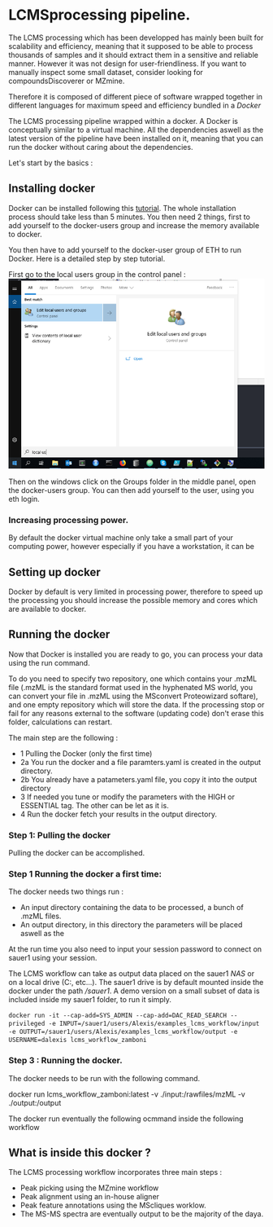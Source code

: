 # LCMSprocessing pipeline.

The LCMS processing which has been developped has mainly been built for scalability and
efficiency, meaning that it supposed to be able to process thousands of samples and it should
extract them in a sensitive and reliable manner. However it was not design for user-friendliness.
If you want to manually inspect some small dataset, consider looking for compoundsDiscoverer or MZmine.

Therefore it is composed of different piece of software wrapped together in different languages for
maximum speed and efficiency bundled in a *Docker*

The LCMS processing pipeline wrapped within a docker. A Docker is conceptually similar
to a virtual machine. All the dependencies aswell as the latest version of the pipeline have
been installed on it, meaning that you can run the docker without caring about the dependencies.

Let's start by the basics :

## Installing docker

Docker can be installed following this [tutorial](https://runnable.com/docker/install-docker-on-windows-10).
The whole installation process should take less than 5 minutes. You then need 2 things, first to add yourself to the docker-users group and increase the memory available to docker.

You then have to add yourself to the docker-user group of ETH to run Docker. Here is a detailed step by step tutorial.

First go to the local users group in the control panel :
![alt text](imgs/local_users.png)

Then on the windows click on the Groups folder in the middle panel, open the docker-users group. You  can then add yourself to the user, using you eth login.

### Increasing processing power.
By default the docker virtual machine only take a small part of your computing power, however especially if you have a workstation, it can be


## Setting up docker
Docker by default is very limited in processing power, therefore to speed up the processing you should increase the possible memory and cores which are available to docker.


## Running the docker

Now that Docker is installed you are ready to go, you can process your data using the run command.


 To do you need to specify two repository, one which contains
your .mzML file (.mzML is the standard format used in the hyphenated MS world, you can convert your file in .mzML using the MSconvert Proteowizard softare), and one empty repository which will store the data. If the processing stop or fail for any reasons external to the software (updating code) don't erase this folder, calculations can restart.

The main step are the following :
- 1 Pulling the Docker (only the first time)
- 2a You run the docker and a file paramters.yaml is created in the output directory.
- 2b You already have a patameters.yaml file, you copy it into the output directory
- 3 If needed you tune or modify the parameters with the HIGH or ESSENTIAL tag. The other can be let as it is.
- 4 Run the docker fetch your results in the output directory.

### Step 1: Pulling the docker
Pulling the docker can be accomplished.


### Step 1 Running the docker a first time:
The docker needs two things run :
* An input directory containing the data to be processed, a bunch of .mzML files.
* An output directory, in this directory the parameters will be placed aswell as the

At the run time you also need to input your session password to connect on sauer1 using your session.

The LCMS workflow can take as output data placed on the sauer1 *NAS* or on a local drive (C:, etc...). The sauer1 drive is by default mounted inside the docker under the path */sauer1*. A demo version on a small subset of data is included inside my sauer1 folder, to run it simply.

```
docker run -it --cap-add=SYS_ADMIN --cap-add=DAC_READ_SEARCH --privileged -e INPUT=/sauer1/users/Alexis/examples_lcms_workflow/input -e OUTPUT=/sauer1/users/Alexis/examples_lcms_workflow/output -e USERNAME=dalexis lcms_workflow_zamboni
```

### Step 3 : Running the docker.

The docker needs to be run with the following command.

docker run lcms_workflow_zamboni:latest -v ./input:/rawfiles/mzML -v ./output:/output

The docker run eventually the following ocmmand inside the following workflow


## What is inside this docker ?

The LCMS processing workflow incorporates three main steps :
- Peak picking using the MZmine workflow
- Peak alignment using an in-house aligner
- Peak feature annotations using the MScliques worklow.
- The MS-MS spectra are eventually output to be the majority of the daya.
